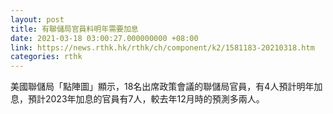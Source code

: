 ```yaml
---
layout: post
title: 有聯儲局官員料明年需要加息
date: 2021-03-18 03:00:27.000000000 +08:00
link: https://news.rthk.hk/rthk/ch/component/k2/1581183-20210318.htm
categories: rthk
---
```


美國聯儲局「點陣圖」顯示，18名出席政策會議的聯儲局官員，有4人預計明年加息，預計2023年加息的官員有7人，較去年12月時的預測多兩人。
